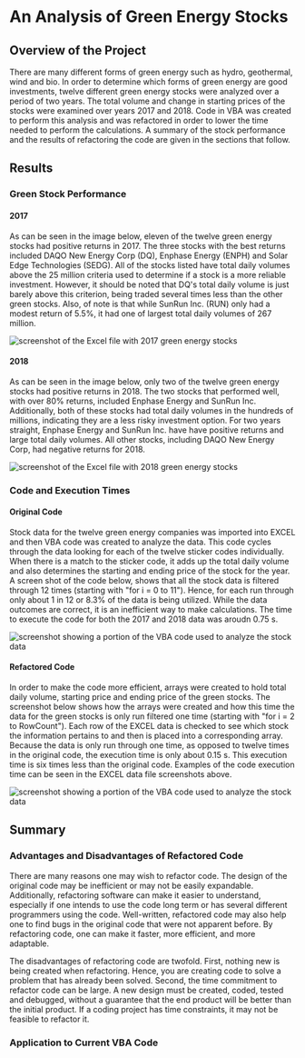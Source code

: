 # An Analysis of Green Energy Stocks
## Overview of the Project
There are many different forms of green energy such as hydro, geothermal, wind and bio.  In order to determine which forms of green energy are good investments, twelve different green energy stocks were analyzed over a period of two years.  The total volume and change in starting prices of the stocks were examined over years 2017 and 2018.  Code in VBA was created to perform this analysis and was refactored in order to lower the time needed to perform the calculations.  A summary of the stock performance and the results of refactoring the code are given in the sections that follow.   

## Results
### Green Stock Performance
#### 2017
As can be seen in the image below, eleven of the twelve green energy stocks had positive returns in 2017.  The three stocks with the best returns included DAQO New Energy Corp (DQ), Enphase Energy (ENPH) and Solar Edge Technologies (SEDG).  All of the stocks listed have total daily volumes above the 25 million criteria used to determine if a stock is a more reliable investment.  However, it should be noted that DQ's total daily volume is just barely above this criterion, being traded several times less than the other green stocks. Also, of note is that while SunRun Inc. (RUN) only had a modest return of 5.5%, it had one of largest total daily volumes of 267 million.  

![screenshot of the Excel file with 2017 green energy stocks](Resources/VBA_Challenge_2017.png)

#### 2018
As can be seen in the image below, only two of the twelve green energy stocks had positive returns in 2018.  The two stocks that performed well, with over 80% returns, included Enphase Energy and SunRun Inc.  Additionally, both of these stocks had total daily volumes in the hundreds of millions, indicating they are a less risky investment option.  For two years straight, Enphase Energy and SunRun Inc. have have positive returns and large total daily volumes.  All other stocks, including DAQO New Energy Corp, had negative returns for 2018.     

![screenshot of the Excel file with 2018 green energy stocks](Resources/VBA_Challenge_2018.png)

### Code and Execution Times
#### Original Code
Stock data for the twelve green energy companies was imported into EXCEL and then VBA code was created to analyze the data. This code cycles through the data looking for each of the twelve sticker codes individually.  When there is a match to the sticker code, it adds up the total daily volume and also determines the starting and ending price of the stock for the year.  A screen shot of the code below, shows that all the stock data is filtered through 12 times (starting with "for i = 0 to 11"). Hence, for each run through only about 1 in 12 or 8.3% of the data is being utilized.  While the data outcomes are correct, it is an inefficient way to make calculations.  The time to execute the code for both the 2017 and 2018 data was aroudn 0.75 s.    

![screenshot showing a portion of the VBA code used to analyze the stock data](Screenshots/allstocksanalysis.png)


#### Refactored Code
In order to make the code more efficient, arrays were created to hold total daily volume, starting price and ending price of the green stocks.  The screenshot below shows how the arrays were created and how this time the data for the green stocks is only run filtered one time (starting with "for i = 2 to RowCount").  Each row of the EXCEL data is checked to see which stock the information pertains to and then is placed into a corresponding array.  Because the data is only run through one time, as opposed to twelve times in the original code, the execution time is only about 0.15 s.  This execution time is six times less than the original code.  Examples of the code execution time can be seen in the EXCEL data file screenshots above.     

![screenshot showing a portion of the VBA code used to analyze the stock data](Screenshots/refactored_allstocksanalysis.png)

## Summary
### Advantages and Disadvantages of Refactored Code
There are many reasons one may wish to refactor code.  The design of the original code may be inefficient or may not be easily expandable.  Additionally, refactoring software can make it easier to understand, especially if one intends to use the code long term or has several different programmers using the code.  Well-written, refactored code may also help one to find bugs in the original code that were not apparent before.  By refactoring code, one can make it faster, more efficient, and more adaptable.  

The disadvantages of refactoring code are twofold.  First, nothing new is being created when refactoring.  Hence, you are creating code to solve a problem that has already been solved.  Second, the time commitment to refactor code can be large.  A new design must be created, coded, tested and debugged, without a guarantee that the end product will be better than the initial product.  If a coding project has time constraints, it may not be feasible to refactor it.    

### Application to Current VBA Code


 

